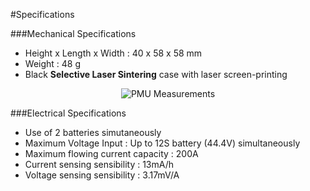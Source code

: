 #Specifications

###Mechanical Specifications

- Height x Length x Width : 40 x 58 x 58 mm
- Weight : 48 g
- Black **Selective Laser Sintering** case with laser screen-printing

<p align="center">
  <img src="./images/cot1.jpg?raw=true" alt="PMU Measurements"/>
</p>

###Electrical Specifications

- Use of 2 batteries simutaneously
- Maximum Voltage Input : Up to 12S battery (44.4V) simultaneously
- Maximum flowing current capacity : 200A
- Current sensing sensibility : 13mA/h
- Voltage sensing sensibility : 3.17mV/A